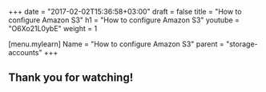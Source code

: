 +++
date = "2017-02-02T15:36:58+03:00"
draft = false
title = "How to configure Amazon S3"
h1 = "How to configure Amazon S3"
youtube = "O6Xo21L0ybE"
weight = 1

[menu.mylearn]
Name = "How to configure Amazon S3"
parent = "storage-accounts"
+++

## Thank you for watching!
